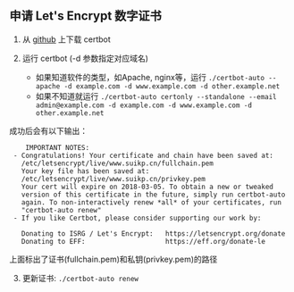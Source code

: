 ## 申请 Let's Encrypt 数字证书

1. 从 [github][1] 上下载 certbot

2. 运行 certbot (-d 参数指定对应域名)
	- 如果知道软件的类型，如Apache, nginx等，运行
	`./certbot-auto --apache -d example.com -d www.example.com -d other.example.net`
	- 如果不知道就运行
	`./certbot-auto certonly --standalone --email admin@example.com -d example.com -d www.example.com -d other.example.net`
	
成功后会有以下输出：
```
	IMPORTANT NOTES:
 - Congratulations! Your certificate and chain have been saved at:
   /etc/letsencrypt/live/www.suikp.cn/fullchain.pem
   Your key file has been saved at:
   /etc/letsencrypt/live/www.suikp.cn/privkey.pem
   Your cert will expire on 2018-03-05. To obtain a new or tweaked
   version of this certificate in the future, simply run certbot-auto
   again. To non-interactively renew *all* of your certificates, run
   "certbot-auto renew"
 - If you like Certbot, please consider supporting our work by:

   Donating to ISRG / Let's Encrypt:   https://letsencrypt.org/donate
   Donating to EFF:                    https://eff.org/donate-le
```
上面标出了证书(fullchain.pem)和私钥(privkey.pem)的路径

[1]:https://github.com/certbot/certbot


3. 更新证书: `./certbot-auto renew` 